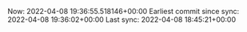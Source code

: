 Now: 2022-04-08 19:36:55.518146+00:00 Earliest commit since sync: 2022-04-08 19:36:02+00:00 Last sync: 2022-04-08 18:45:21+00:00
